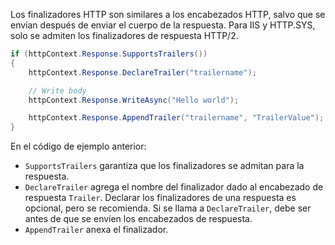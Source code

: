Los finalizadores HTTP son similares a los encabezados HTTP, salvo que se envían después de enviar el cuerpo de la respuesta. Para IIS y HTTP.SYS, solo se admiten los finalizadores de respuesta HTTP/2.

```csharp
if (httpContext.Response.SupportsTrailers())
{
    httpContext.Response.DeclareTrailer("trailername"); 

    // Write body
    httpContext.Response.WriteAsync("Hello world");

    httpContext.Response.AppendTrailer("trailername", "TrailerValue");
}
```

En el código de ejemplo anterior:

* `SupportsTrailers` garantiza que los finalizadores se admitan para la respuesta.
* `DeclareTrailer` agrega el nombre del finalizador dado al encabezado de respuesta `Trailer`. Declarar los finalizadores de una respuesta es opcional, pero se recomienda. Si se llama a `DeclareTrailer`, debe ser antes de que se envíen los encabezados de respuesta.
* `AppendTrailer` anexa el finalizador.
